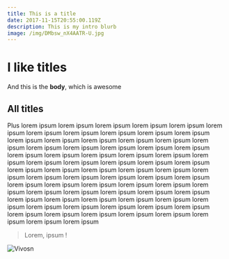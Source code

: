 ```yaml
---
title: This is a title
date: 2017-11-15T20:55:00.119Z
description: This is my intro blurb
image: /img/DMbsw_nX4AATR-U.jpg
---
```

# I like titles

And this is the **body**, which is awesome

## All titles

Plus lorem ipsum lorem ipsum lorem ipsum lorem ipsum lorem ipsum lorem ipsum lorem ipsum lorem ipsum lorem ipsum lorem ipsum lorem ipsum lorem ipsum lorem ipsum lorem ipsum lorem ipsum lorem ipsum lorem ipsum lorem ipsum lorem ipsum lorem ipsum lorem ipsum lorem ipsum lorem ipsum lorem ipsum lorem ipsum lorem ipsum lorem ipsum lorem ipsum lorem ipsum lorem ipsum lorem ipsum lorem ipsum lorem ipsum lorem ipsum lorem ipsum lorem ipsum lorem ipsum lorem ipsum lorem ipsum lorem ipsum lorem ipsum lorem ipsum lorem ipsum lorem ipsum lorem ipsum lorem ipsum lorem ipsum lorem ipsum lorem ipsum lorem ipsum lorem ipsum lorem ipsum lorem ipsum lorem ipsum lorem ipsum lorem ipsum lorem ipsum lorem ipsum lorem ipsum lorem ipsum lorem ipsum lorem ipsum lorem ipsum lorem ipsum lorem ipsum lorem ipsum lorem ipsum lorem ipsum lorem ipsum lorem ipsum lorem ipsum lorem ipsum lorem ipsum lorem ipsum 



> Lorem, ipsum !

![Vivosn](/img/vivons-ensemble.jpg)
